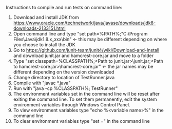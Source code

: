 
Instructions to compile and run tests on command line:

  1. Download and install JDK from https://www.oracle.com/technetwork/java/javase/downloads/jdk8-downloads-2133151.html
  2. Open command line and type "set path=%PATH%;"C:\Program Files\Java\jdk1.8.x_xxx\bin" <- this may be different depending on where you choose to install the JDK
  3. Go to https://github.com/junit-team/junit4/wiki/Download-and-Install and download junit.jar and hamcrest-core.jar and move to a folder
  4. Type "set classpath=%CLASSPATH%;\<Path to junit.jar>\junit.jar;\<Path to hamcrest-core.jar>\hamcrest-core.jar" <- the jar names may be different depending on the version downloaded
  4. Change directory to location of TestRunner.java
  5. Compile with "javac *.java"
  6. Run with "java -cp %CLASSPATH%; TestRunner"
  7. The environment variables set in the command line will be reset after exiting the command line. To set them permanently, edit the system environment variables through Windows Control Panel.
  8. To view environment variables type "echo %\<variable name>%" in the command line
  9. To clear environment variables type "set <variable name>=" in the command line
